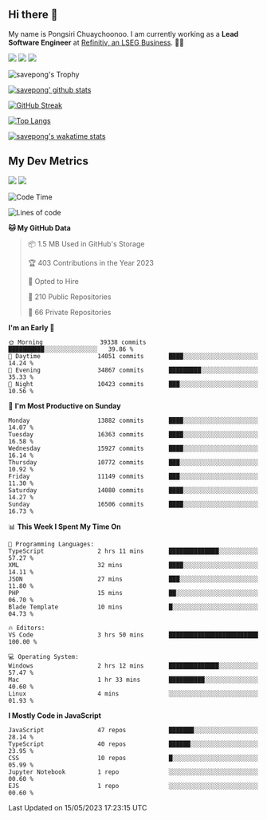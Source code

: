 ## Hi there 👋

My name is Pongsiri Chuaychoonoo. I am currently working as a **Lead Software Engineer** at [Refinitiv, an LSEG Business](https://www.refinitiv.com). 👨‍💻

[<img src="https://img.shields.io/badge/pongsiri.pisutakarathada.com-%230077B5.svg?&style=for-the-badge&color=orange" />](https://pongsiri.pisutakarathada.com)
[<img src="https://img.shields.io/badge/apps.saveworld.co-%230077B5.svg?&style=for-the-badge&color=2aa889" />](https://apps.saveworld.co)
[<img src="https://img.shields.io/badge/linkedin-%230077B5.svg?&style=for-the-badge&logo=linkedin&logoColor=white" />](https://www.linkedin.com/in/savepong)

![savepong's Trophy](https://github-profile-trophy.vercel.app/?username=savepong&theme=flat&rank=SECRET,SSS,SS,S,AAA,AA,A&margin-w=15&no-bg=true&no-frame=true)

[![savepong' github stats](https://github-readme-stats.vercel.app/api?username=savepong&show_icons=true&count_private=true&theme=gotham&hide_border=true&bg_color=00000000&text_color=768390FF)](https://pongsiri.pisutakarathada.com/posts/stats)

[![GitHub Streak](https://github-readme-streak-stats.herokuapp.com?user=savepong&theme=gotham&hide_border=true&background=00000000&dates=768390FF)](https://pongsiri.pisutakarathada.com/posts/stats)

[![Top Langs](https://github-readme-stats.vercel.app/api/top-langs/?username=savepong&layout=compact&langs_count=10&theme=gotham&hide_border=true&bg_color=00000000&text_color=768390FF)](https://pongsiri.pisutakarathada.com/posts/stats)

[![savepong's wakatime stats](https://github-readme-stats.vercel.app/api/wakatime?username=@savepong&layout=default&theme=gotham&hide_border=true&bg_color=00000000&text_color=768390FF)](https://savepong.com/posts/stats)

## My Dev Metrics

[![](https://komarev.com/ghpvc/?username=savepong&color=blue&label=Profile%20Views)](https://github.com/savepong)
[![](https://img.shields.io/github/followers/savepong?label=GitHub%20Followers)](https://github.com/savepong)

<!--START_SECTION:waka-->
![Code Time](http://img.shields.io/badge/Code%20Time-1%2C248%20hrs%2022%20mins-blue)

![Lines of code](https://img.shields.io/badge/From%20Hello%20World%20I%27ve%20Written-58.1%20million%20lines%20of%20code-blue)

**🐱 My GitHub Data** 

> 📦 1.5 MB Used in GitHub's Storage 
 > 
> 🏆 403 Contributions in the Year 2023
 > 
> 💼 Opted to Hire
 > 
> 📜 210 Public Repositories 
 > 
> 🔑 66 Private Repositories 
 > 
**I'm an Early 🐤** 

```text
🌞 Morning                39338 commits       ██████████░░░░░░░░░░░░░░░   39.86 % 
🌆 Daytime                14051 commits       ████░░░░░░░░░░░░░░░░░░░░░   14.24 % 
🌃 Evening                34867 commits       █████████░░░░░░░░░░░░░░░░   35.33 % 
🌙 Night                  10423 commits       ███░░░░░░░░░░░░░░░░░░░░░░   10.56 % 
```
📅 **I'm Most Productive on Sunday** 

```text
Monday                   13882 commits       ████░░░░░░░░░░░░░░░░░░░░░   14.07 % 
Tuesday                  16363 commits       ████░░░░░░░░░░░░░░░░░░░░░   16.58 % 
Wednesday                15927 commits       ████░░░░░░░░░░░░░░░░░░░░░   16.14 % 
Thursday                 10772 commits       ███░░░░░░░░░░░░░░░░░░░░░░   10.92 % 
Friday                   11149 commits       ███░░░░░░░░░░░░░░░░░░░░░░   11.30 % 
Saturday                 14080 commits       ████░░░░░░░░░░░░░░░░░░░░░   14.27 % 
Sunday                   16506 commits       ████░░░░░░░░░░░░░░░░░░░░░   16.73 % 
```


📊 **This Week I Spent My Time On** 

```text
💬 Programming Languages: 
TypeScript               2 hrs 11 mins       ██████████████░░░░░░░░░░░   57.27 % 
XML                      32 mins             ████░░░░░░░░░░░░░░░░░░░░░   14.11 % 
JSON                     27 mins             ███░░░░░░░░░░░░░░░░░░░░░░   11.80 % 
PHP                      15 mins             ██░░░░░░░░░░░░░░░░░░░░░░░   06.70 % 
Blade Template           10 mins             █░░░░░░░░░░░░░░░░░░░░░░░░   04.73 % 

🔥 Editors: 
VS Code                  3 hrs 50 mins       █████████████████████████   100.00 % 

💻 Operating System: 
Windows                  2 hrs 12 mins       ██████████████░░░░░░░░░░░   57.47 % 
Mac                      1 hr 33 mins        ██████████░░░░░░░░░░░░░░░   40.60 % 
Linux                    4 mins              ░░░░░░░░░░░░░░░░░░░░░░░░░   01.93 % 
```

**I Mostly Code in JavaScript** 

```text
JavaScript               47 repos            ███████░░░░░░░░░░░░░░░░░░   28.14 % 
TypeScript               40 repos            ██████░░░░░░░░░░░░░░░░░░░   23.95 % 
CSS                      10 repos            █░░░░░░░░░░░░░░░░░░░░░░░░   05.99 % 
Jupyter Notebook         1 repo              ░░░░░░░░░░░░░░░░░░░░░░░░░   00.60 % 
EJS                      1 repo              ░░░░░░░░░░░░░░░░░░░░░░░░░   00.60 % 
```




 Last Updated on 15/05/2023 17:23:15 UTC
<!--END_SECTION:waka-->

<!--
**savepong/savepong** is a ✨ _special_ ✨ repository because its `README.md` (this file) appears on your GitHub profile.

Here are some ideas to get you started:

- 🔭 I’m currently working on WebComponents and TypeScript.
- 🌱 I’m currently learning ...
- 👯 I’m looking to collaborate on ...
- 🤔 I’m looking for help with ...
- 💬 Ask me about ...
- 📫 How to reach me: ...
- 😄 Pronouns: ...
- ⚡ Fun fact: ...
-->

